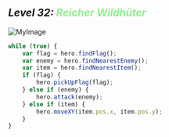 ## ***Level 32:***  <span style="color: lightgreen">***Reicher Wildhüter***



![MyImage](<Welt 2 Level 32.png>)

```Javascript
while (true) {
    var flag = hero.findFlag();
    var enemy = hero.findNearestEnemy();
    var item = hero.findNearestItem();
    if (flag) {
        hero.pickUpFlag(flag);
    } else if (enemy) {
        hero.attack(enemy);
    } else if (item) {
        hero.moveXY(item.pos.x, item.pos.y);
    }
}
```